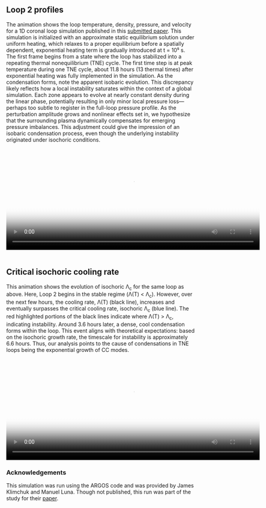 ## Loop 2 profiles
The animation shows the loop temperature, density, pressure, and velocity for a 1D coronal loop simulation published in this [submitted paper](https://arxiv.org/abs/2505.13178).  This simulation is initialized with an approximate static equilibrium solution under uniform heating, which relaxes to a proper equilibrium before a spatially dependent, exponential heating term is gradually introduced at t = 10⁵ s.  The first frame begins from a state where the loop has stabilized into a repeating thermal nonequilibrium (TNE) cycle.  The first time step is at peak temperature during one TNE cycle, about 11.8 hours (13 thermal times) after exponential heating was fully implemented in the simulation.  As the condensation forms, note the apparent isobaric evolution.  This discrepancy likely reflects how a local instability saturates within the context of a global simulation.  Each zone appears to evolve at nearly constant density during the linear phase, potentially resulting in only minor local pressure loss—perhaps too subtle to register in the full-loop pressure profile. As the perturbation amplitude grows and nonlinear effects set in, we hypothesize that the surrounding plasma dynamically compensates for emerging pressure imbalances. This adjustment could give the impression of an isobaric condensation process, even though the underlying instability originated under isochoric conditions.

<video poster="profile.png" width="675" height="270" controls preload> 
    <source src="tne_loop_movie_profiles.mp4" media="only screen and (min-device-width: 568px)"></source> 
    <source src="tne_loop_movie_profiles.mp4" media="only screen and (max-device-width: 568px)"></source> 
</video><br><br>


## Critical isochoric cooling rate
This animation shows the evolution of isochoric Λ<sub>c</sub> for the same loop as above.  Here, Loop 2 begins in the stable regime (Λ(T) < Λ<sub>c</sub>). However, over the next few hours, the cooling rate, Λ(T) (black line), increases and eventually surpasses the critical cooling rate, isochoric Λ<sub>c</sub> (blue line).  The red highlighted portions of the black lines indicate where Λ(T) > Λ<sub>c</sub>, indicating instability.  Around 3.6 hours later, a dense, cool condensation forms within the loop. This event aligns with theoretical expectations: based on the isochoric growth rate, the timescale for instability is approximately 6.6 hours. Thus, our analysis points to the cause of condensations in TNE loops being the exponential growth of CC modes.

<video poster="fig8.png" width="675" height="270" controls preload> 
    <source src="tne_CC_mode.mp4" media="only screen and (min-device-width: 568px)"></source> 
    <source src="tne_CC_mode.mp4" media="only screen and (max-device-width: 568px)"></source> 
</video>


### Acknowledgements
This simulation was run using the ARGOS code and was provided by James Klimchuk and Manuel Luna.  Though not published, this run was part of the study for their [paper](https://ui.adsabs.harvard.edu/abs/2019ApJ...884...68K/abstract).
